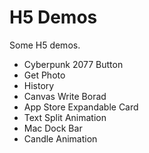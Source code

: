 # H5 Demos

Some H5 demos.

- Cyberpunk 2077 Button
- Get Photo
- History
- Canvas Write Borad
- App Store Expandable Card
- Text Split Animation
- Mac Dock Bar
- Candle Animation
